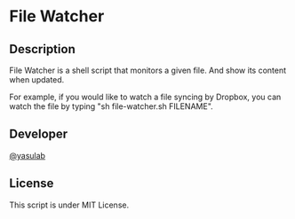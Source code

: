 File Watcher
============

Description
-----------
File Watcher is a shell script that monitors a given file.
And show its content when updated.

For example, if you would like to watch a file syncing by Dropbox,
you can watch the file by typing "sh file-watcher.sh FILENAME".

Developer
---------
[@yasulab](http://twitter.com/yasulab)

License
-------
This script is under MIT License.